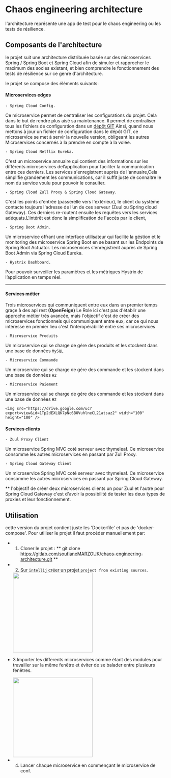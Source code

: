 # Chaos engineering architecture
 
l'architecture représente une app de test pour le chaos engineering ou les tests de résilience.

## Composants de l'architecture 

le projet suit une architecture distribuée basée sur des microservices Spring / Spring Boot et Spring Cloud afin de simuler et rapprocher 
le maximum des socles existant, et bien comprendre le fonctionnement des tests de résilience sur ce genre d'architecture.

le projet se compose des éléments suivants:

#### Microservices edges

`- Spring Cloud Config.`

Ce microservice permet de centraliser les configurations du projet. Cela dans le but de rendre plus aisé sa maintenance.
Il permet de centraliser tous les fichiers de configuration dans un [dépôt GIT](https://github.com/MARZOUKSOUFIANE/conf) 
Ainsi, quand nous mettons à jour un fichier de configuration dans le dépôt GIT, ce microservice se met à servir la nouvelle
version, obligeant les autres Microservices concernés à la prendre en compte à la volée.

`- Spring Cloud Netflix Eureka.`

C'est un microservice annuaire qui contient des informations sur les différents microservices del’application pour faciliter la communication entre ces derniers.
Les services s'enregistrent auprès de l'annuaire,Cela simplifie grandement les communications, car il suffit juste de connaitre le nom du service voulu pour pouvoir le consulter.

`- Spring Cloud Zull Proxy & Spring Cloud Gateway.`

C'est les points d'entrée (passerelle vers l'extérieur), le client du système contacte toujours l'adresse de l’un de ces serveur (Zuul ou Spring
cloud Gateway). Ces derniers re-routent ensuite les requêtes vers les services adéquats.L'intérêt est donc la simplification de l'accès par le client,

`- Spring Boot Admin.`

Un microservice offrant une interface utilisateur qui facilite la géstion et le monitoring des microservice Spring Boot en se basant sur les Endpoints de Spring Boot Actuator.
Les microservices s'enregistrent auprès de Spring Boot Admin via Spring Cloud Eureka. 

`- Hystrix Dashboard.`

Pour pouvoir surveiller les paramètres et les métriques Hystrix de l’application en temps réel.

***

#### Services métier

Trois microservices qui communiquent entre eux dans un premier temps graçe à des api rest **(OpenFeign)**
Le Role ici c'est pas d'établir une approche métier trés avancée, mais l'objectif c'est de créer des microservices fonctionnels qui communiquent entre eux, car ce qui nous intéresse en premier lieu c'est l'interopérabilité entre ses microservices

`- Microservice Produits`

Un microservice qui se charge de gére des produits et les stockent dans une base de données `MySQL`

`- Microservice Commande`

Un microservice qui se charge de gére des commande et les stockent dans une base de données `H2`

`- Microservice Paiement`

Un microservice qui se charge de gére des commande et les stockent dans une base de données `H2`


    <img src="https://drive.google.com/uc?export=view&id=1Tp2dEXLQK7pNc6BOVuhlneCL21atsaz2" width="100" height="100" />




#### Services clients

`- Zuul Proxy Client`

Un microservice Spring MVC coté serveur avec thymeleaf.
Ce microservice consomme les autres microservices en passant par Zull Proxy.

`- Spring Cloud Gateway Client`

Un microservice Spring MVC coté serveur avec thymeleaf.
Ce microservice consomme les autres microservices en passant par Spring Cloud Gateway.

** l'objectif de créer deux microservices clients un pour Zuul et l'autre pour Spring Cloud Gateway c'est d'avoir la possibilité de tester les deux types de proxies et leur fonctionnement.



## Utilisation

cette version du projet contient juste les 'Dockerfile' et pas de 'docker-compose'.
Pour utiliser le projet il faut procéder manuellement par:

 - 1. Cloner le projet : ** git clone https://gitlab.com/soufianeMARZOUK/chaos-engineering-architecture.git **
 - 2. Sur `intellij` créer un projet `project from existing sources`.
 

   <img src="https://user.oc-static.com/upload/2019/02/04/15492755217013_image10.png" width="250" height="250" />


 - 3.Importer les differents microservices comme étant des modules pour travailler sur la même fenêtre et éviter de se balader entre plusieurs fenêtres. 
    

    <img src="https://user.oc-static.com/upload/2019/02/04/15492757357983_image22.png" width="250" height="250" />


- 4. Lancer chaque microservice en commençant le microservice de conf.